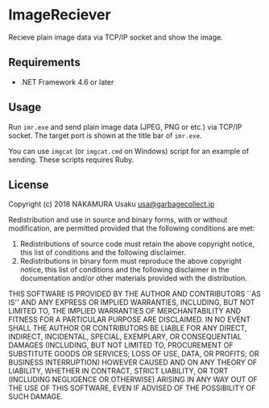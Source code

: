 ImageReciever
=============

Recieve plain image data via TCP/IP socket and show the image.

Requirements
------------

- .NET Framework 4.6 or later

Usage
-----

Run `imr.exe` and send plain image data (JPEG, PNG or etc.) via TCP/IP socket.
The target port is shown at the title bar of `imr.exe`.

You can use `imgcat` (or `imgcat.cmd` on Windows) script for an example of sending.
These scripts requires Ruby.

License
-------

Copyright (c) 2018  NAKAMURA Usaku <usa@garbagecollect.jp>

Redistribution and use in source and binary forms, with or without
modification, are permitted provided that the following conditions
are met:

1. Redistributions of source code must retain the above copyright
   notice, this list of conditions and the following disclaimer.
2. Redistributions in binary form must reproduce the above copyright
   notice, this list of conditions and the following disclaimer in the
   documentation and/or other materials provided with the distribution.

THIS SOFTWARE IS PROVIDED BY THE AUTHOR AND CONTRIBUTORS ``AS IS'' AND
ANY EXPRESS OR IMPLIED WARRANTIES, INCLUDING, BUT NOT LIMITED TO, THE
IMPLIED WARRANTIES OF MERCHANTABILITY AND FITNESS FOR A PARTICULAR
PURPOSE ARE DISCLAIMED.  IN NO EVENT SHALL THE AUTHOR OR CONTRIBUTORS
BE LIABLE FOR ANY DIRECT, INDIRECT, INCIDENTAL, SPECIAL, EXEMPLARY, OR
CONSEQUENTIAL DAMAGES (INCLUDING, BUT NOT LIMITED TO, PROCUREMENT OF
SUBSTITUTE GOODS OR SERVICES; LOSS OF USE, DATA, OR PROFITS; OR
BUSINESS INTERRUPTION) HOWEVER CAUSED AND ON ANY THEORY OF LIABILITY,
WHETHER IN CONTRACT, STRICT LIABILITY, OR TORT (INCLUDING NEGLIGENCE
OR OTHERWISE) ARISING IN ANY WAY OUT OF THE USE OF THIS SOFTWARE, EVEN
IF ADVISED OF THE POSSIBILITY OF SUCH DAMAGE.
